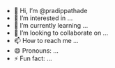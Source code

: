 - 👋 Hi, I’m @pradippathade
- 👀 I’m interested in ...
- 🌱 I’m currently learning ...
- 💞️ I’m looking to collaborate on ...
- 📫 How to reach me ...
- 😄 Pronouns: ...
- ⚡ Fun fact: ...

<!---
pradippathade/pradippathade is a ✨ special ✨ repository because its `README.md` (this file) appears on your GitHub profile.
You can click the Preview link to take a look at your changes.
--->
